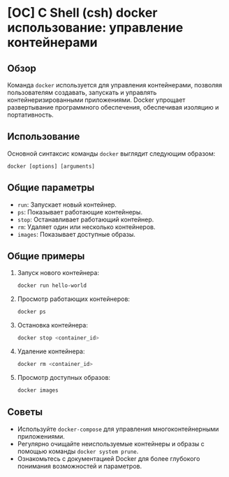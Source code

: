 # [ОС] C Shell (csh) docker использование: управление контейнерами

## Обзор
Команда `docker` используется для управления контейнерами, позволяя пользователям создавать, запускать и управлять контейнеризированными приложениями. Docker упрощает развертывание программного обеспечения, обеспечивая изоляцию и портативность.

## Использование
Основной синтаксис команды `docker` выглядит следующим образом:

```
docker [options] [arguments]
```

## Общие параметры
- `run`: Запускает новый контейнер.
- `ps`: Показывает работающие контейнеры.
- `stop`: Останавливает работающий контейнер.
- `rm`: Удаляет один или несколько контейнеров.
- `images`: Показывает доступные образы.

## Общие примеры
1. Запуск нового контейнера:
   ```bash
   docker run hello-world
   ```

2. Просмотр работающих контейнеров:
   ```bash
   docker ps
   ```

3. Остановка контейнера:
   ```bash
   docker stop <container_id>
   ```

4. Удаление контейнера:
   ```bash
   docker rm <container_id>
   ```

5. Просмотр доступных образов:
   ```bash
   docker images
   ```

## Советы
- Используйте `docker-compose` для управления многоконтейнерными приложениями.
- Регулярно очищайте неиспользуемые контейнеры и образы с помощью команды `docker system prune`.
- Ознакомьтесь с документацией Docker для более глубокого понимания возможностей и параметров.